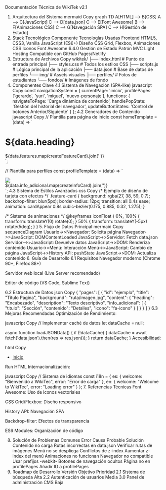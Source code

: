 Documentación Técnica de WikiTek v2.1
1. Arquitectura del Sistema
mermaid
Copy
graph TD
    A[HTML] --> B[CSS]
    A --> C[JavaScript]
    C --> D[data.json]
    C --> E[Font Awesome]
    B --> F[Animaciones CSS]
    C --> G[Navegación SPA]
    C --> H[Gestión de Estado]
2. Stack Tecnológico
Componente	Tecnologías Usadas
Frontend	HTML5, CSS3, Vanilla JavaScript (ES6+)
Diseño	CSS Grid, Flexbox, Animaciones CSS
Iconos	Font Awesome 6.4.0
Gestión de Estado	Patrón MVC Light
Hosting	Compatible con GitHub Pages/Netlify
3. Estructura de Archivos
Copy
wikitek/
├── index.html          # Punto de entrada principal
├── styles.css          # Todos los estilos CSS
├── scripts.js          # Lógica principal de la aplicación
├── data.json           # Base de datos de perfiles
└── img/                # Assets visuales
    ├── perfiles/       # Fotos de estudiantes
    └── fondos/         # Imágenes de fondo
4. Componentes Clave
4.1 Sistema de Navegación (SPA-like)
javascript
Copy
const navigationSystem = {
  currentPage: 'inicio',
  profilePages: ['gerardo', 'yuri', 'miguel', 'nuevo-personaje'],
  functions: {
    navigateToPage: 'Carga dinámica de contenido',
    handlePopState: 'Gestión del historial del navegador',
    updateButtonStates: 'Control de botones Anterior/Siguiente'
  }
};
4.2 Generadores de Contenido
javascript
Copy
// Plantilla para página de inicio
const homeTemplate = (data) => `
  <div class="hero-section">
    <h1>${data.heading}</h1>
    ${data.features.map(createFeatureCard).join('')}
  </div>
`;

// Plantilla para perfiles
const profileTemplate = (data) => `
  <section class="profile-content">
    <img src="${data.imagen}" class="profile-image">
    <div class="profile-info">
      ${data.info_adicional.map(createInfoCard).join('')}
    </div>
  </section>
`;
4.3 Sistema de Estilos Avanzados
css
Copy
/* Ejemplo de diseño de tarjeta con efectos */
.feature-card {
  background: rgba(27, 38, 59, 0.7);
  backdrop-filter: blur(5px);
  border-radius: 12px;
  transition: all 0.4s ease;
  animation: cardAppear 0.8s cubic-bezier(0.175, 0.885, 0.32, 1.275);
}

/* Sistema de animaciones */
@keyframes iconFloat {
  0%, 100% { transform: translateY(0) rotate(0); }
  50% { transform: translateY(-5px) rotate(5deg); }
}
5. Flujo de Datos Principal
mermaid
Copy
sequenceDiagram
    Usuario->>Navegador: Solicita página
    Navegador->>JavaScript: DOMContentLoaded
    JavaScript->>Servidor: Fetch data.json
    Servidor-->>JavaScript: Devuelve datos
    JavaScript->>DOM: Renderiza contenido
    Usuario->>Menú: Interacción
    Menú->>JavaScript: Cambio de página
    JavaScript->>History API: pushState
    JavaScript->>DOM: Actualiza contenido
6. Guía de Desarrollo
6.1 Requisitos
Navegador moderno (Chrome 90+, Firefox 88+)

Servidor web local (Live Server recomendado)

Editor de código (VS Code, Sublime Text)

6.2 Estructura de Datos
json
Copy
{
  "pages": [
    {
      "id": "ejemplo",
      "title": "Título Página",
      "background": "ruta/imagen.jpg",
      "content": {
        "heading": "Encabezado",
        "description": "Texto descriptivo",
        "info_adicional": [
          {
            "titulo": "Sección",
            "contenido": "Detalles",
            "icono": "fa-icono"
          }
        ]
      }
    }
  ]
}
6.3 Mejoras Recomendadas
Optimización de Rendimiento:

javascript
Copy
// Implementar caché de datos
let dataCache = null;

async function loadJSONData() {
  if (!dataCache) {
    dataCache = await fetch('data.json').then(res => res.json());
  }
  return dataCache;
}
Accesibilidad:

html
Copy
<!-- Mejorar semántica -->
<nav aria-label="Navegación principal">
  <ul role="menu">
    <li role="none"><a role="menuitem" href="#inicio">Inicio</a></li>
  </ul>
</nav>
Run HTML
Internacionalización:

javascript
Copy
// Sistema de idiomas
const i18n = {
  es: {
    welcome: "Bienvenido a WikiTec",
    error: "Error de carga"
  },
  en: {
    welcome: "Welcome to WikiTec",
    error: "Loading error"
  }
};
7. Referencias Técnicas
Font Awesome: Uso de iconos vectoriales

CSS Grid/Flexbox: Diseño responsivo

History API: Navegación SPA

Backdrop-filter: Efectos de transparencia

ES6 Modules: Organización de código

8. Solución de Problemas Comunes
Error	Causa Probable	Solución
Contenido no carga	Rutas incorrectas en data.json	Verificar rutas de imágenes
Menú no se despliega	Conflictos de z-index	Aumentar z-index del menú
Animaciones no funcionan	Navegador no compatible	Usar prefijos -webkit-
Botones de navegación ocultos	Página no en profilePages	Añadir ID a profilePages
9. Roadmap de Desarrollo
Versión	Objetivo	Prioridad
2.1	Sistema de búsqueda	Alta
2.2	Autenticación de usuarios	Media
3.0	Panel de administración CMS	Baja

